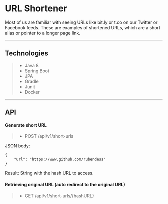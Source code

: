 # URL Shortener

Most of us are familiar with seeing URLs like bit.ly or t.co on our Twitter or Facebook feeds. These are examples of shortened URLs, which are a short alias or pointer to a longer page link.


-------------
Technologies
-------------
> - Java 8
> - Spring Boot
> - JPA
> - Gradle
> - Junit
> - Docker

-------------
API
-------------

#### Generate short URL

> - POST /api/v1/short-urls

JSON body:


    {
        "url": "https://www.github.com/rubendess"
    }


Result: String with the hash URL to access.
<br>

#### Retrieving original URL (auto redirect to the original URL)

> - GET /api/v1/short-urls/{hashURL}
